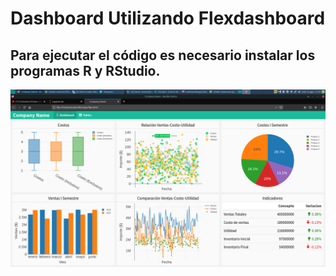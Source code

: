  Dashboard Utilizando Flexdashboard
=================

## Para ejecutar el código es necesario instalar los programas R y RStudio. 

![](Imagen/Dashboard.png)

